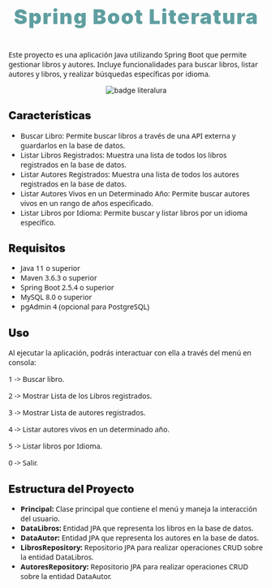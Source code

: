 <h1 align="center" style="font-weight: 900; font-size: 40px; letter-spacing: 2px; color: cadetblue;"> Spring Boot Literatura</h1>

<img src="" alt="">

<p style="font-weight: 500; font-family: system-ui;">Este proyecto es una aplicación Java utilizando Spring Boot que permite gestionar libros y autores. 
    Incluye funcionalidades para buscar libros, listar autores y libros, y realizar búsquedas específicas por idioma.</p>


<p  align="center" ><img  src="https://github.com/user-attachments/assets/1cfffbd2-a0c0-4a37-b17f-c8bcc164bc0b" alt="badge literalura"></p>

<h2 style="font-weight: 900;">Características</h2>
<ul style="font-weight: 500; font-family: system-ui;">
    <li>Buscar Libro: Permite buscar libros a través de una API externa y guardarlos en la base de datos.</li>
    <li>Listar Libros Registrados: Muestra una lista de todos los libros registrados en la base de datos.</li>
    <li>Listar Autores Registrados: Muestra una lista de todos los autores registrados en la base de datos.</li>
    <li>Listar Autores Vivos en un Determinado Año: Permite buscar autores vivos en un rango de años especificado.</li>
    <li>Listar Libros por Idioma: Permite buscar y listar libros por un idioma específico.</li>
</ul>

<h2 style="font-weight: 900;">Requisitos</h2>

<ul style="font-weight: 500; font-family: system-ui;">
    <li>Java 11 o superior</li>
    <li>Maven 3.6.3 o superior</li>
    <li>Spring Boot 2.5.4 o superior</li>
    <li>MySQL 8.0 o superior</li>
    <li>pgAdmin 4 (opcional para PostgreSQL)</li>
</ul>


<h2 style="font-weight: 900;">Uso</h2>

<p style="font-weight: 500; font-family: system-ui;">Al ejecutar la aplicación, podrás interactuar con ella a través del menú en consola:</p>

<p style="font-weight: 500; font-family: system-ui;">1 -> Buscar libro.</p>
<p style="font-weight: 500; font-family: system-ui;">2 -> Mostrar Lista de los Libros registrados.</p>
<p style="font-weight: 500; font-family: system-ui;">3 -> Mostrar Lista de autores registrados.</p>
<p style="font-weight: 500; font-family: system-ui;">4 -> Listar autores vivos en un determinado año.</p>
<p style="font-weight: 500; font-family: system-ui;">5 -> Listar libros por Idioma.</p>
<p style="font-weight: 500; font-family: system-ui;">0 -> Salir.</p>

<h2 style="font-weight: 900;">Estructura del Proyecto</h2>
<ul style="font-weight: 500; font-family: system-ui;">
    <li><span style="font-weight: 900;">Principal:</span> Clase principal que contiene el menú y maneja la interacción del usuario.</li>
    <li><span style="font-weight: 900;">DataLibros:</span> Entidad JPA que representa los libros en la base de datos.</li>
    <li><span style="font-weight: 900;">DataAutor:</span> Entidad JPA que representa los autores en la base de datos.</li>
    <li><span style="font-weight: 900;">LibrosRepository:</span> Repositorio JPA para realizar operaciones CRUD sobre la entidad DataLibros.</li>
    <li><span style="font-weight: 900;">AutoresRepository:</span> Repositorio JPA para realizar operaciones CRUD sobre la entidad DataAutor.</li>
</ul>
</ul>
